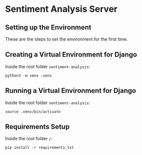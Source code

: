 # Sentiment Analysis Server

## Setting up the Environment

These are the steps to set the environment for the first time.

## Creating a Virtual Environment for Django

Inside the root folder `sentiment-analysis`:
~~~
python3 -m venv .venv
~~~

## Running a Virtual Environment for Django

Inside the root folder `sentiment-analysis`:
~~~
source .venv/bin/activate
~~~

## Requirements Setup

Inside the root folder `/`:
~~~
pip install -r requirements.txt
~~~
